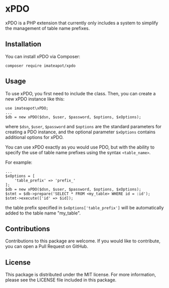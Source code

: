 # xPDO
xPDO is a PHP extension that currently only includes a system to simplify the management of table name prefixes.

## Installation
You can install xPDO via Composer:

`composer require imateapot/xpdo`

## Usage
To use xPDO, you first need to include the class.
Then, you can create a new xPDO instance like this:

    use imateapot\xPDO;
    ...
    $db = new xPDO($dsn, $user, $password, $options, $xOptions);
where `$dsn`, `$user`, `$password` and `$options` are the standard parameters for creating a PDO instance, and the optional parameter `$xOptions` contains additional options for xPDO.

You can use xPDO exactly as you would use PDO, but with the ability to specify the use of table name prefixes using the syntax `<table_name>`.

For example:

    ...
    $xOptions = [
    	'table_prefix' => 'prefix_'
    ];
    $db = new xPDO($dsn, $user, $password, $options, $xOptions);
    $stmt = $db->prepare('SELECT * FROM <my_table> WHERE id = :id');
    $stmt->execute(['id' => $id]);
the table prefix specified in `$xOptions['table_prefix']` will be automatically added to the table name "my_table".

## Contributions
Contributions to this package are welcome. If you would like to contribute, you can open a Pull Request on GitHub.

## License
This package is distributed under the MIT license. For more information, please see the LICENSE file included in this package.
